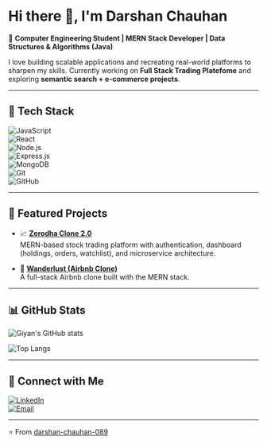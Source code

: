 # Hi there 👋, I'm Darshan Chauhan 

🚀 **Computer Engineering Student | MERN Stack Developer | Data Structures & Algorithms (Java)**  

I love building scalable applications and recreating real-world platforms to sharpen my skills. Currently working on **Full Stack Trading Platefome** and exploring **semantic search + e-commerce projects**.

---

## 🔧 Tech Stack  
![JavaScript](https://img.shields.io/badge/JavaScript-F7DF1E?logo=javascript&logoColor=black)  
![React](https://img.shields.io/badge/React-20232A?logo=react&logoColor=61DAFB)  
![Node.js](https://img.shields.io/badge/Node.js-43853D?logo=node-dot-js&logoColor=white)  
![Express.js](https://img.shields.io/badge/Express.js-404D59?logo=express)  
![MongoDB](https://img.shields.io/badge/MongoDB-4EA94B?logo=mongodb&logoColor=white)  
![Git](https://img.shields.io/badge/Git-F05032?logo=git&logoColor=white)  
![GitHub](https://img.shields.io/badge/GitHub-100000?logo=github&logoColor=white)  

---

## 📂 Featured Projects  

- 📈 [**Zerodha Clone 2.0**](https://github.com/darshan-chauhan-089/zerodha-clone)  
   MERN-based stock trading platform with authentication, dashboard (holdings, orders, watchlist), and microservice architecture.  

- 🏡 [**Wanderlust (Airbnb Clone)**](https://github.com/darshan-chauhan-089/wanderlust)  
   A full-stack Airbnb clone built with the MERN stack.  
---

## 📊 GitHub Stats  

![Giyan's GitHub stats](https://github-readme-stats.vercel.app/api?username=darshan-chauhan-089&show_icons=true&theme=tokyonight)  

![Top Langs](https://github-readme-stats.vercel.app/api/top-langs/?username=darshan-chauhan-089&layout=compact&theme=tokyonight)  

---

## 🔗 Connect with Me  

[![LinkedIn](https://img.shields.io/badge/LinkedIn-blue?logo=linkedin&logoColor=white)](https://www.linkedin.com/in/darshan-chauhan-5b9023276)    
[![Email](https://img.shields.io/badge/Email-D14836?logo=gmail&logoColor=white)](mailto:darshanchauhan089@email.com)  

---
⭐️ From [darshan-chauhan-089](https://github.com/darshan-chauhan-089)

